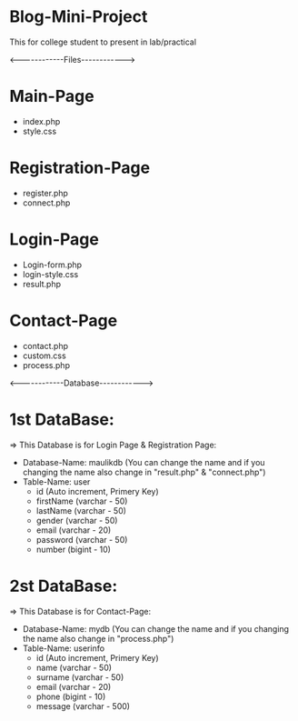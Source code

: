# Blog-Mini-Project
This for college student to present  in lab/practical

<------------Files------------>
# Main-Page
- index.php
- style.css

# Registration-Page
- register.php
- connect.php

# Login-Page
- Login-form.php
- login-style.css
- result.php

# Contact-Page
- contact.php
- custom.css
- process.php

<------------Database------------>
# 1st DataBase:
=> This Database is for Login Page & Registration Page:
- Database-Name: maulikdb (You can change the name and if you changing the name also change in "result.php" & "connect.php")
- Table-Name: user
    - id (Auto increment, Primery Key)
    - firstName (varchar - 50)
    - lastName (varchar - 50)
    - gender (varchar - 50)
    - email (varchar - 20)
    - password (varchar - 50)
    - number (bigint - 10)

# 2st DataBase:
=> This Database is for Contact-Page:
- Database-Name: mydb (You can change the name and if you changing the name also change in "process.php")
- Table-Name: userinfo
    - id (Auto increment, Primery Key)
    - name (varchar - 50)
    - surname (varchar - 50)
    - email (varchar - 20)
    - phone (bigint - 10)
    - message (varchar - 500)

